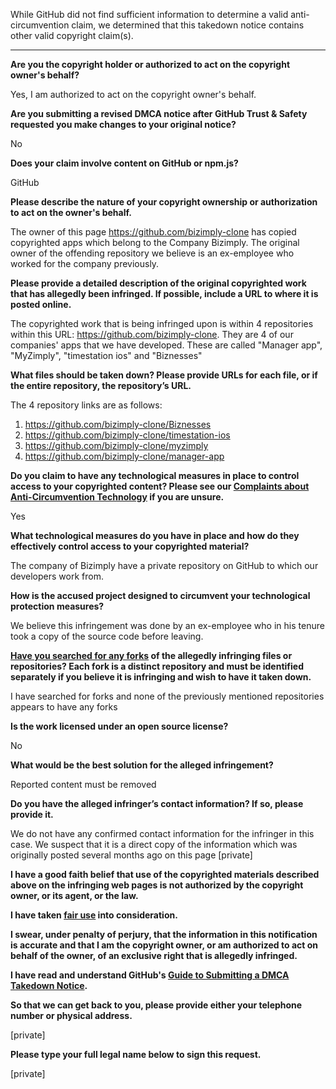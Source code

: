 While GitHub did not find sufficient information to determine a valid anti-circumvention claim, we determined that this takedown notice contains other valid copyright claim(s).

---

**Are you the copyright holder or authorized to act on the copyright owner's behalf?**

Yes, I am authorized to act on the copyright owner's behalf.

**Are you submitting a revised DMCA notice after GitHub Trust & Safety requested you make changes to your original notice?**

No

**Does your claim involve content on GitHub or npm.js?**

GitHub

**Please describe the nature of your copyright ownership or authorization to act on the owner's behalf.**

The owner of this page https://github.com/bizimply-clone has copied copyrighted apps which belong to the Company Bizimply. The original owner of the offending repository we believe is an ex-employee who worked for the company previously.

**Please provide a detailed description of the original copyrighted work that has allegedly been infringed. If possible, include a URL to where it is posted online.**

The copyrighted work that is being infringed upon is within 4 repositories within this URL: https://github.com/bizimply-clone.
They are 4 of our companies' apps that we have developed. These are called "Manager app", "MyZimply", "timestation ios" and "Biznesses"

**What files should be taken down? Please provide URLs for each file, or if the entire repository, the repository’s URL.**

The 4 repository links are as follows:

1) https://github.com/bizimply-clone/Biznesses  
2) https://github.com/bizimply-clone/timestation-ios  
3) https://github.com/bizimply-clone/myzimply  
4) https://github.com/bizimply-clone/manager-app

**Do you claim to have any technological measures in place to control access to your copyrighted content? Please see our <a href="https://docs.github.com/articles/guide-to-submitting-a-dmca-takedown-notice#complaints-about-anti-circumvention-technology">Complaints about Anti-Circumvention Technology</a> if you are unsure.**

Yes

**What technological measures do you have in place and how do they effectively control access to your copyrighted material?**

The company of Bizimply have a private repository on GitHub to which our developers work from.

**How is the accused project designed to circumvent your technological protection measures?**

We believe this infringement was done by an ex-employee who in his tenure took a copy of the source code before leaving.

**<a href="https://docs.github.com/articles/dmca-takedown-policy#b-what-about-forks-or-whats-a-fork">Have you searched for any forks</a> of the allegedly infringing files or repositories? Each fork is a distinct repository and must be identified separately if you believe it is infringing and wish to have it taken down.**

I have searched for forks and none of the previously mentioned repositories appears to have any forks

**Is the work licensed under an open source license?**

No

**What would be the best solution for the alleged infringement?**

Reported content must be removed

**Do you have the alleged infringer’s contact information? If so, please provide it.**

We do not have any confirmed contact information for the infringer in this case. We suspect that it is a direct copy of the information which was originally posted several months ago on this page [private]

**I have a good faith belief that use of the copyrighted materials described above on the infringing web pages is not authorized by the copyright owner, or its agent, or the law.**

**I have taken <a href="https://www.lumendatabase.org/topics/22">fair use</a> into consideration.**

**I swear, under penalty of perjury, that the information in this notification is accurate and that I am the copyright owner, or am authorized to act on behalf of the owner, of an exclusive right that is allegedly infringed.**

**I have read and understand GitHub's <a href="https://docs.github.com/articles/guide-to-submitting-a-dmca-takedown-notice/">Guide to Submitting a DMCA Takedown Notice</a>.**

**So that we can get back to you, please provide either your telephone number or physical address.**

[private]

**Please type your full legal name below to sign this request.**

[private]
